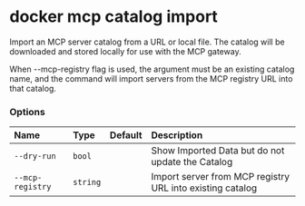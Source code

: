 # docker mcp catalog import

<!---MARKER_GEN_START-->
Import an MCP server catalog from a URL or local file. The catalog will be downloaded 
and stored locally for use with the MCP gateway.

When --mcp-registry flag is used, the argument must be an existing catalog name, and the
command will import servers from the MCP registry URL into that catalog.

### Options

| Name             | Type     | Default | Description                                               |
|:-----------------|:---------|:--------|:----------------------------------------------------------|
| `--dry-run`      | `bool`   |         | Show Imported Data but do not update the Catalog          |
| `--mcp-registry` | `string` |         | Import server from MCP registry URL into existing catalog |


<!---MARKER_GEN_END-->

